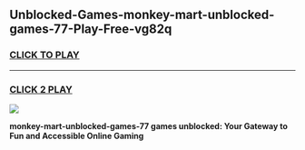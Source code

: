 
## Unblocked-Games-monkey-mart-unblocked-games-77-Play-Free-vg82q
<h3>
<a href="https://premium76.site?title=monkey-mart-unblocked-games-77&ref=20M">CLICK TO PLAY</a></h3>
<hr>

<h3>
<a href="https://premium76.site?title=monkey-mart-unblocked-games-77&ref=20M">CLICK 2 PLAY</a>
  
</h3>

<a href="https://premium76.site?title=monkey-mart-unblocked-games-77&ref=19M"><img src="https://clearcache.store/games.png"></a>


**monkey-mart-unblocked-games-77 games unblocked: Your Gateway to Fun and Accessible Online Gaming**
